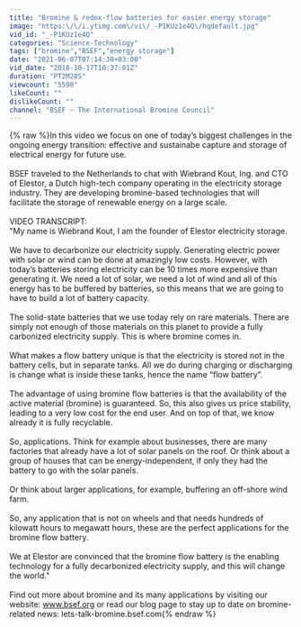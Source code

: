 ```yaml
---
title: "Bromine & redox-flow batteries for easier energy storage"
image: "https:\/\/i.ytimg.com\/vi\/_-P1KUz1e4Q\/hqdefault.jpg"
vid_id: "_-P1KUz1e4Q"
categories: "Science-Technology"
tags: ["bromine","BSEF","energy storage"]
date: "2021-06-07T07:14:30+03:00"
vid_date: "2018-10-17T10:37:01Z"
duration: "PT2M28S"
viewcount: "5590"
likeCount: ""
dislikeCount: ""
channel: "BSEF – The International Bromine Council"
---
```

{% raw %}In this video we focus on one of today’s biggest challenges in the ongoing energy transition: effective and sustainabe capture and storage of electrical energy for future use. <br /><br />BSEF traveled to the Netherlands to chat with Wiebrand Kout, Ing. and CTO of Elestor, a Dutch high-tech company operating in the electricity storage industry. They are developing bromine-based technologies that will facilitate the storage of renewable energy on a large scale. <br /><br />VIDEO TRANSCRIPT:<br />&quot;My name is Wiebrand Kout, I am the founder of Elestor electricity storage. <br /><br />We have to decarbonize our electricity supply. Generating electric power with solar or wind can be done at amazingly low costs. However, with today’s batteries storing electricity can be 10 times more expensive than generating it. We need a lot of solar, we need a lot of wind and all of this energy has to be buffered by batteries, so this means that we are going to have to build a lot of battery capacity. <br /><br />The solid-state batteries that we use today rely on rare materials. There are simply not enough of those materials on this planet to provide a fully carbonized electricity supply. This is where bromine comes in.<br /><br />What makes a flow battery unique is that the electricity is stored not in the battery cells, but in separate tanks. All we do during charging or discharging is change what is inside these tanks, hence the name “flow battery”. <br /><br />The advantage of using bromine flow batteries is that the availability of the active material (bromine) is guaranteed. So, this also gives us price stability, leading to a very low cost for the end user. And on top of that, we know already it is fully recyclable. <br /><br />So, applications. Think for example about businesses, there are many factories that already have a lot of solar panels on the roof. Or think about a group of houses that can be energy-independent, if only they had the battery to go with the solar panels. <br /><br />Or think about larger applications, for example, buffering an off-shore wind farm. <br /><br />So, any application that is not on wheels and that needs hundreds of kilowatt hours to megawatt hours, these are the perfect applications for the bromine flow battery. <br /><br />We at Elestor are convinced that the bromine flow battery is the enabling technology for a fully decarbonized electricity supply, and this will change the world.&quot;<br /><br />Find out more about bromine and its many applications by visiting our website: www.bsef.org or read our blog page to stay up to date on bromine-related news: lets-talk-bromine.bsef.com{% endraw %}
